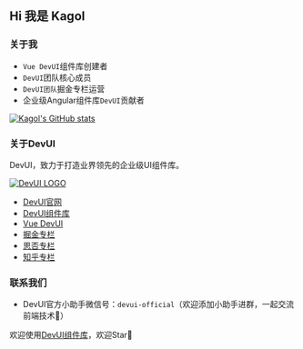 ## Hi 我是 Kagol

### 关于我

- `Vue DevUI`组件库创建者
- `DevUI`团队核心成员
- `DevUI团队`掘金专栏运营
- 企业级Angular组件库`DevUI`贡献者

[![Kagol's GitHub stats](https://github-readme-stats.vercel.app/api?username=kagol&show_icons=true)](https://github.com/anuraghazra/github-readme-stats)

### 关于DevUI

DevUI，致力于打造业界领先的企业级UI组件库。

[![DevUI LOGO](https://cdn.nlark.com/yuque/0/2020/png/370043/1606753310016-db2f1f33-4026-4bea-ae1e-23c6bb156bbb.png)](https://devui.design/)

- [DevUI官网](https://devui.design/)
- [DevUI组件库](https://github.com/devcloudfe/ng-devui)
- [Vue DevUI](https://github.com/devcloudfe/vue-devui)
- [掘金专栏](https://juejin.cn/user/712139267650141)
- [思否专栏](https://segmentfault.com/u/devui)
- [知乎专栏](https://www.zhihu.com/column/devui)

### 联系我们

- DevUI官方小助手微信号：`devui-official`（欢迎添加小助手进群，一起交流前端技术🤝）

欢迎使用[DevUI组件库](https://github.com/devcloudfe/ng-devui)，欢迎Star🌟
